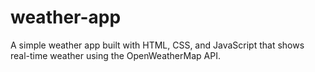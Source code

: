 # weather-app
A simple weather app built with HTML, CSS, and JavaScript that shows real-time weather using the OpenWeatherMap API.
